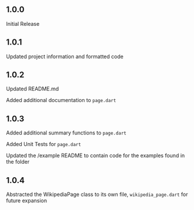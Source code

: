 ## 1.0.0
Initial Release

## 1.0.1
Updated project information and formatted code

## 1.0.2
Updated README.md

Added additional documentation to `page.dart`

## 1.0.3
Added additional summary functions to `page.dart`

Added Unit Tests for `page.dart`

Updated the /example README to contain code for the examples found in the folder


## 1.0.4
Abstracted the WikipediaPage class to its own file, `wikipedia_page.dart` for future expansion